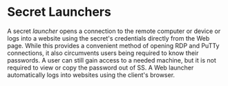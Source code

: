 [title]: # (Secret Launchers)
[tags]: # (Launcher)
[priority]: # (1000)

# Secret Launchers

A secret _launcher_ opens a connection to the remote computer or device or logs into a website using the secret's credentials directly from the Web page. While this provides a convenient method of opening RDP and PuTTy connections, it also circumvents users being required to know their passwords. A user can still gain access to a needed machine, but it is not required to view or copy the password out of SS. A Web launcher automatically logs into websites using the client's browser.
